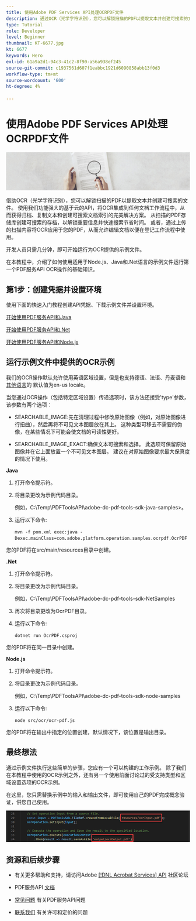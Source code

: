 ```yaml
---
title: 使用Adobe PDF Services API处理OCRPDF文件
description: 通过OCR（光学字符识别），您可以解锁扫描的PDF以提取文本并创建可搜索的文件
type: Tutorial
role: Developer
level: Beginner
thumbnail: KT-6677.jpg
kt: 6677
keywords: Hero
exl-id: 61a9a2d1-94c3-41c2-8f90-a56a938ef245
source-git-commit: c1937561d607f1eabbc1921d6090858abb13f0d3
workflow-type: tm+mt
source-wordcount: '600'
ht-degree: 4%

---
```


# 使用Adobe PDF Services API处理OCRPDF文件

![创建PDF英雄图像](assets/OCR_hero.jpg)

借助OCR（光学字符识别），您可以解锁扫描的PDF以提取文本并创建可搜索的文件。 使用我们功能强大的基于云的API，将OCR集成到任何文档工作流程中，从而获得归档、复制文本和创建可搜索文档索引的完美解决方案。 从扫描的PDF存储库创建可搜索的存档，以解锁重要信息并快速搜索节省时间。 或者，通过上传的扫描内容将OCR应用于您的PDF，从而允许编辑文档以便在登记工作流程中使用。

开发人员只需几分钟，即可开始运行为OCR提供的示例文件。

在本教程中，介绍了如何使用适用于Node.js、Java和.Net语言的示例文件运行第一个PDF服务API OCR操作的基础知识。

## 第1步：创建凭据并设置环境

使用下面的快速入门教程创建API凭据、下载示例文件并设置环境。

[开始使用PDF服务API和Java](gettingstartedjava.md)

[开始使用PDF服务API和.Net](gettingstartednet.md)

[开始使用PDF服务API和Node.js](createpdffromhtml.md)

## 运行示例文件中提供的OCR示例

我们的OCR操作默认允许使用英语区域设置，但是也支持德语、法语、丹麦语和 [其他语言](https://opensource.adobe.com/pdftools-sdk-docs/release/latest/howtos.html#ocr-with-explicit-language)的 默认值为en-us locale。

当您通过OCR操作（包括特定区域设置）传递选项时，该方法还接受&#39;type&#39;参数，该参数有两个选项：

* SEARCHABLE_IMAGE:先在清理过程中修改原始图像（例如，对原始图像进行扭曲），然后再将不可见文本图层放在其上。 这种类型可移去不需要的伪像，在某些情况下可能会使文档的可读性更好。

* SEARCHABLE_IMAGE_EXACT:确保文本可搜索和选择。 此选项可保留原始图像并在它上面放置一个不可见文本图层。 建议在对原始图像要求最大保真度的情况下使用。

**Java**

1. 打开命令提示符。

1. 将目录更改为示例代码目录。

   例如，C:\Temp\PDFToolsAPI\adobe-dc-pdf-tools-sdk-java-samples>。

1. 运行以下命令:

   `mvn -f pom.xml exec:java -Dexec.mainClass=com.adobe.platform.operation.samples.ocrpdf.OcrPDF`

您的PDF将在src/main/resources目录中创建。

**.Net**

1. 打开命令提示符。

1. 将目录更改为示例代码目录。

   例如，C:\Temp\PDFToolsAPI\adobe-dc-pdf-tools-sdk-NetSamples

1. 再次将目录更改为OcrPDF目录。

1. 运行以下命令:

   `dotnet run OcrPDF.csproj`

您的PDF将在同一目录中创建。

**Node.js**

1. 打开命令提示符。

1. 将目录更改为示例代码目录。

   例如，C:\Temp\PDFToolsAPI\adobe-dc-pdf-tools-sdk-node-samples

1. 运行以下命令:

   `node src/ocr/ocr-pdf.js`

您的PDF将在输出中指定的位置创建，默认情况下，该位置是输出目录。

## 最终想法

通过示例文件执行这些简单的步骤，您应有一个可以构建的工作示例。 除了我们在本教程中使用的OCR示例之外，还有另一个使用前面讨论过的受支持类型和区域设置选项的OCR示例。

在这里，您只需替换示例中的输入和输出文件，即可使用自己的PDF完成概念验证，供您自己使用。

![概念验证](assets/OCR_poc.png)

## 资源和后续步骤

* 有关更多帮助和支持，请访问Adobe [[!DNL Acrobat Services] API](https://community.adobe.com/t5/document-cloud-sdk/bd-p/Document-Cloud-SDK?page=1&amp;sort=latest_replies&amp;filter=all) 社区论坛

* PDF服务API [文档](https://www.adobe.com/go/pdftoolsapi_doc)

* [常见问题](https://community.adobe.com/t5/document-cloud-sdk/faq-for-document-services-pdf-tools-api/m-p/10726197) 有关PDF服务API问题

* [联系我们](https://www.adobe.com/go/pdftoolsapi_requestform) 有关许可和定价的问题
